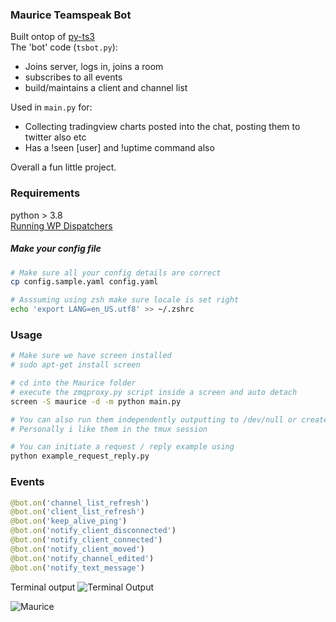 ### Maurice Teamspeak Bot
   
Built ontop of [py-ts3](https://github.com/benediktschmitt/py-ts3)  
The 'bot' code (`tsbot.py`):
- Joins server, logs in, joins a room 
- subscribes to all events
- build/maintains a client and channel list   

Used in `main.py` for: 
- Collecting tradingview charts posted into the chat, posting them to twitter also etc
- Has a !seen [user] and !uptime command also

Overall a fun little project. 

### Requirements
python > 3.8  
[Running WP Dispatchers](https://github.com/Whalepool/Dispatchers)  


##### Make your config file
```bash
# Make sure all your config details are correct
cp config.sample.yaml config.yaml

# Asssuming using zsh make sure locale is set right 
echo 'export LANG=en_US.utf8' >> ~/.zshrc
```

### Usage 
```bash 
# Make sure we have screen installed
# sudo apt-get install screen 

# cd into the Maurice folder
# execute the zmqproxy.py script inside a screen and auto detach 
screen -S maurice -d -m python main.py 

# You can also run them independently outputting to /dev/null or create service files for systemd etc.
# Personally i like them in the tmux session

# You can initiate a request / reply example using 
python example_request_reply.py 
```  


### Events
```python
@bot.on('channel_list_refresh')
@bot.on('client_list_refresh')
@bot.on('keep_alive_ping')
@bot.on('notify_client_disconnected')
@bot.on('notify_client_connected')
@bot.on('notify_client_moved')
@bot.on('notify_channel_edited')
@bot.on('notify_text_message')
```

Terminal output 
![Terminal Output](https://i.imgur.com/eQVuxKO.png)


![Maurice](https://i.imgur.com/tT76fc9.jpg)  

